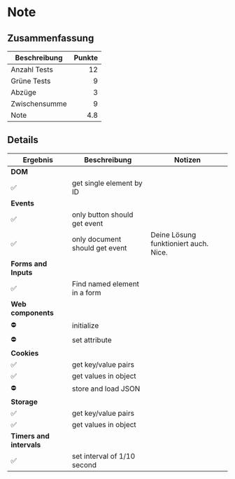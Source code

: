 # Note

## Zusammenfassung

| Beschreibung  | Punkte |
| ------------- | -----: |
| Anzahl Tests  |     12 |
| Grüne Tests   |      9 |
| Abzüge        |      3 |
| Zwischensumme |      9 |
| Note          |    4.8 |

## Details

| Ergebnis                 | Beschreibung                   | Notizen                               |
| ------------------------ | ------------------------------ | ------------------------------------- |
| **DOM**                  |                                |
| ✅️                        | get single element by ID       |                                       |
| **Events**               |                                |
| ✅️                        | only button should get event   |                                       |
| ✅️                        | only document should get event | Deine Lösung funktioniert auch. Nice. |
| **Forms and Inputs**     |                                |
| ✅️                        | Find named element in a form   |
| **Web components**       |                                |
| ⛔️                        | initialize                     |                                       |
| ⛔️                        | set attribute                  |                                       |
| **Cookies**              |                                |
| ✅️                        | get key/value pairs            |                                       |
| ✅️                        | get values in object           |                                       |
| ⛔️                        | store and load JSON            |                                       |
| **Storage**              |                                |
| ✅️                        | get key/value pairs            |                                       |
| ✅️                        | get values in object           |                                       |
| **Timers and intervals** |                                |
| ✅️                        | set interval of 1/10 second    |